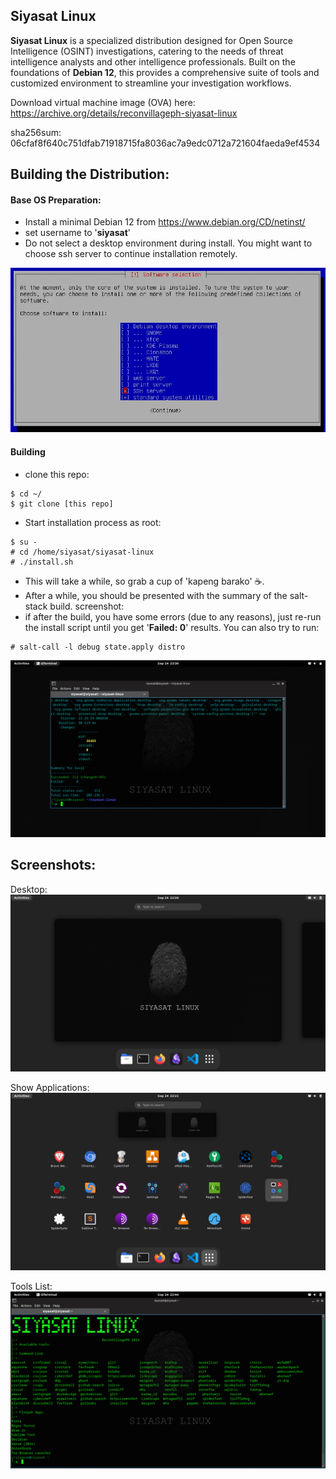 
## Siyasat Linux

**Siyasat Linux** is a specialized distribution designed for Open Source Intelligence (OSINT) investigations, catering to the needs of threat intelligence analysts and other intelligence professionals. Built on the foundations of **Debian 12**, this provides a comprehensive suite of tools and customized environment to streamline your investigation workflows.

Download virtual machine image (OVA) here:
https://archive.org/details/reconvillageph-siyasat-linux

sha256sum: 06cfaf8f640c751dfab71918715fa8036ac7a9edc0712a721604faeda9ef4534

## Building the Distribution:

#### Base OS Preparation:
- Install a minimal Debian 12 from https://www.debian.org/CD/netinst/
- set username to '**siyasat**'
- Do not select a desktop environment during install. You might want to choose ssh server to continue installation remotely. 

![Debian Minimal Install](screenshots/debian12-install-selection.png)
#### Building
- clone this repo:
```
$ cd ~/
$ git clone [this repo]
```

- Start installation process as root:
```
$ su - 
# cd /home/siyasat/siyasat-linux
# ./install.sh
```

- This will take a while, so grab a cup of 'kapeng barako' ☕.
- After a while, you should be presented with the summary of the salt-stack build.
screenshot:
- if after the build, you have some errors (due to any reasons), just re-run the install script until you get '**Failed: 0**' results. You can also try to run:

```
# salt-call -l debug state.apply distro
```

![Build Success](screenshots/build-success.png)


## Screenshots:

Desktop:
![Desktop](screenshots/siyasat-linux.png)

Show Applications:
![Applications](screenshots/show-apps.png)

Tools List:
![Tools List](screenshots/tools-list.png)
